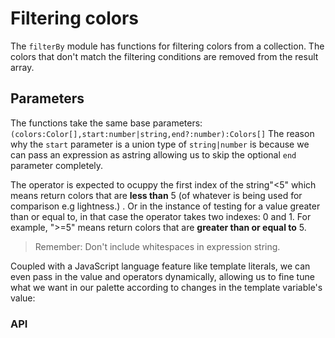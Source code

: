 # Filtering colors

The `filterBy` module has functions for filtering colors from a collection. The colors that don't match the filtering conditions are removed from the result array.

## Parameters

The functions take the same base parameters: `(colors:Color[],start:number|string,end?:number):Colors[]`
The reason why the `start` parameter is a union type of `string|number` is because we can pass an expression as astring allowing us to skip the optional `end` parameter completely. 

The operator is expected to ocuppy the first index of the string"<5" which means return colors that are **less than** 5 (of whatever is being used for comparison e.g lightness.) . Or in the instance of testing for a value greater than or equal to, in that case the operator takes two indexes: 0 and 1. For example, ">=5" means return colors that are **greater than or equal to**  5.
> Remember:
> Don't include whitespaces in expression string.

Coupled with a JavaScript language feature like template literals, we can even pass in the value and operators dynamically, allowing us to fine tune what we want in our palette according to changes in the template variable's value:

### API